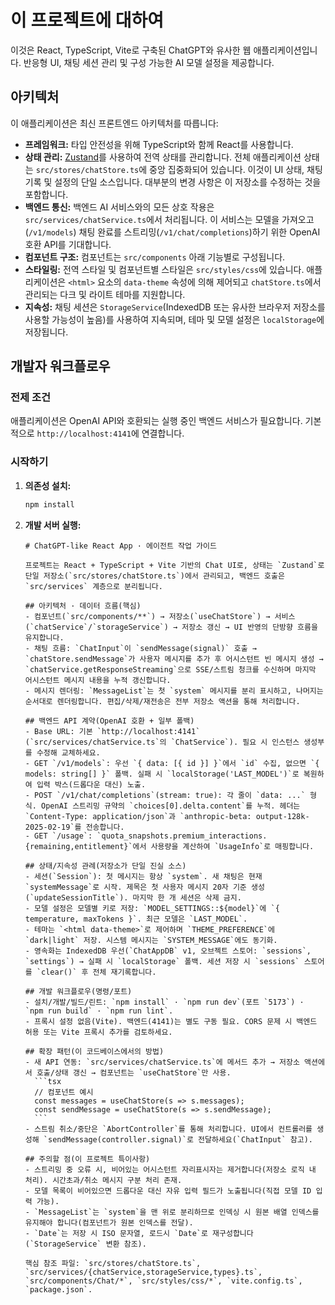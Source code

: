 # 이 프로젝트에 대하여

이것은 React, TypeScript, Vite로 구축된 ChatGPT와 유사한 웹 애플리케이션입니다. 반응형 UI, 채팅 세션 관리 및 구성 가능한 AI 모델 설정을 제공합니다.

## 아키텍처

이 애플리케이션은 최신 프론트엔드 아키텍처를 따릅니다:

-   **프레임워크:** 타입 안전성을 위해 TypeScript와 함께 React를 사용합니다.
-   **상태 관리:** [Zustand](https://github.com/pmndrs/zustand)를 사용하여 전역 상태를 관리합니다. 전체 애플리케이션 상태는 `src/stores/chatStore.ts`에 중앙 집중화되어 있습니다. 이것이 UI 상태, 채팅 기록 및 설정의 단일 소스입니다. 대부분의 변경 사항은 이 저장소를 수정하는 것을 포함합니다.
-   **백엔드 통신:** 백엔드 AI 서비스와의 모든 상호 작용은 `src/services/chatService.ts`에서 처리됩니다. 이 서비스는 모델을 가져오고(`/v1/models`) 채팅 완료를 스트리밍(`/v1/chat/completions`)하기 위한 OpenAI 호환 API를 기대합니다.
-   **컴포넌트 구조:** 컴포넌트는 `src/components` 아래 기능별로 구성됩니다.
-   **스타일링:** 전역 스타일 및 컴포넌트별 스타일은 `src/styles/css`에 있습니다. 애플리케이션은 `<html>` 요소의 `data-theme` 속성에 의해 제어되고 `chatStore.ts`에서 관리되는 다크 및 라이트 테마를 지원합니다.
-   **지속성:** 채팅 세션은 `StorageService`(IndexedDB 또는 유사한 브라우저 저장소를 사용할 가능성이 높음)를 사용하여 지속되며, 테마 및 모델 설정은 `localStorage`에 저장됩니다.

## 개발자 워크플로우

### 전제 조건

애플리케이션은 OpenAI API와 호환되는 실행 중인 백엔드 서비스가 필요합니다. 기본적으로 `http://localhost:4141`에 연결합니다.

### 시작하기

1.  **의존성 설치:**
    ```bash
    npm install
    ```
2.  **개발 서버 실행:**
    ````instructions
    # ChatGPT-like React App · 에이전트 작업 가이드

    프로젝트는 React + TypeScript + Vite 기반의 Chat UI로, 상태는 `Zustand`로 단일 저장소(`src/stores/chatStore.ts`)에서 관리되고, 백엔드 호출은 `src/services` 계층으로 분리됩니다.

    ## 아키텍처 · 데이터 흐름(핵심)
    - 컴포넌트(`src/components/**`) → 저장소(`useChatStore`) → 서비스(`chatService`/`storageService`) → 저장소 갱신 → UI 반영의 단방향 흐름을 유지합니다.
    - 채팅 흐름: `ChatInput`이 `sendMessage(signal)` 호출 → `chatStore.sendMessage`가 사용자 메시지를 추가 후 어시스턴트 빈 메시지 생성 → `chatService.getResponseStreaming`으로 SSE/스트림 청크를 수신하며 마지막 어시스턴트 메시지 내용을 누적 갱신합니다.
    - 메시지 렌더링: `MessageList`는 첫 `system` 메시지를 분리 표시하고, 나머지는 순서대로 렌더링합니다. 편집/삭제/재전송은 전부 저장소 액션을 통해 처리합니다.

    ## 백엔드 API 계약(OpenAI 호환 + 일부 폴백)
    - Base URL: 기본 `http://localhost:4141` (`src/services/chatService.ts`의 `ChatService`). 필요 시 인스턴스 생성부를 수정해 교체하세요.
    - GET `/v1/models`: 우선 `{ data: [{ id }] }`에서 `id` 수집, 없으면 `{ models: string[] }` 폴백. 실패 시 `localStorage('LAST_MODEL')`로 복원하여 입력 박스(드롭다운 대신) 노출.
    - POST `/v1/chat/completions`(stream: true): 각 줄이 `data: ...` 형식. OpenAI 스트리밍 규약의 `choices[0].delta.content`를 누적. 헤더는 `Content-Type: application/json`과 `anthropic-beta: output-128k-2025-02-19`를 전송합니다.
    - GET `/usage`: `quota_snapshots.premium_interactions.{remaining,entitlement}`에서 사용량을 계산하여 `UsageInfo`로 매핑합니다.

    ## 상태/지속성 관례(저장소가 단일 진실 소스)
    - 세션(`Session`): 첫 메시지는 항상 `system`. 새 채팅은 현재 `systemMessage`로 시작. 제목은 첫 사용자 메시지 20자 기준 생성(`updateSessionTitle`). 마지막 한 개 세션은 삭제 금지.
    - 모델 설정은 모델별 키로 저장: `MODEL_SETTINGS::${model}`에 `{ temperature, maxTokens }`. 최근 모델은 `LAST_MODEL`.
    - 테마는 `<html data-theme>`로 제어하며 `THEME_PREFERENCE`에 `dark|light` 저장. 시스템 메시지는 `SYSTEM_MESSAGE`에도 동기화.
    - 영속화는 IndexedDB 우선(`ChatAppDB` v1, 오브젝트 스토어: `sessions`, `settings`) → 실패 시 `localStorage` 폴백. 세션 저장 시 `sessions` 스토어를 `clear()` 후 전체 재기록합니다.

    ## 개발 워크플로우(명령/포트)
    - 설치/개발/빌드/린트: `npm install` · `npm run dev`(포트 `5173`) · `npm run build` · `npm run lint`.
    - 프록시 설정 없음(Vite). 백엔드(4141)는 별도 구동 필요. CORS 문제 시 백엔드 허용 또는 Vite 프록시 추가를 검토하세요.

    ## 확장 패턴(이 코드베이스에서의 방법)
    - 새 API 연동: `src/services/chatService.ts`에 메서드 추가 → 저장소 액션에서 호출/상태 갱신 → 컴포넌트는 `useChatStore`만 사용.
      ```tsx
      // 컴포넌트 예시
      const messages = useChatStore(s => s.messages);
      const sendMessage = useChatStore(s => s.sendMessage);
      ```
    - 스트림 취소/중단은 `AbortController`를 통해 처리합니다. UI에서 컨트롤러를 생성해 `sendMessage(controller.signal)`로 전달하세요(`ChatInput` 참고).

    ## 주의할 점(이 프로젝트 특이사항)
    - 스트리밍 중 오류 시, 비어있는 어시스턴트 자리표시자는 제거합니다(저장소 로직 내 처리). 시간초과/취소 메시지 구분 처리 존재.
    - 모델 목록이 비어있으면 드롭다운 대신 자유 입력 필드가 노출됩니다(직접 모델 ID 입력 가능).
    - `MessageList`는 `system`을 맨 위로 분리하므로 인덱싱 시 원본 배열 인덱스를 유지해야 합니다(컴포넌트가 원본 인덱스를 전달).
    - `Date`는 저장 시 ISO 문자열, 로드시 `Date`로 재구성합니다(`StorageService` 변환 참조).

    핵심 참조 파일: `src/stores/chatStore.ts`, `src/services/{chatService,storageService,types}.ts`, `src/components/Chat/*`, `src/styles/css/*`, `vite.config.ts`, `package.json`.
    ````

